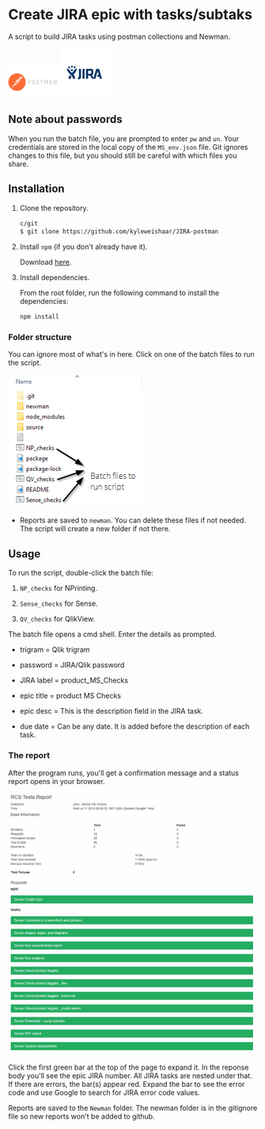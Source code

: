 # Create JIRA epic with tasks/subtaks

A script to build JIRA tasks using postman collections and Newman.

<img src="source/images/postman.png" display="inline-block" width="100px" height="auto">
<img src="source/images/jira.png" display="inline-block" width="100px" height="auto">

## Note about passwords

When you run the batch file, you are prompted to enter `pw` and `un`. Your credentials are stored in the local copy of the `MS_env.json` file. Git ignores changes to this file, but you should still be careful with which files you share.

## Installation

1. Clone the repository.

    ```bash
    c/git
    $ git clone https://github.com/kyleweishaar/JIRA-postman
    ```

1. Install `npm` (if you don't already have it).

    Download [here](https://www.npmjs.com/get-npm).

1. Install dependencies.

    From the root folder, run the following command to install the dependencies:

    ```bash
    npm install
    ```

### Folder structure

You can ignore most of what's in here. Click on one of the batch files to run the script.

![folder](source/images/folders.png)

- Reports are saved to `newman`. You can delete these files if not needed. The script will create a new folder if not there.

## Usage

To run the script, double-click the batch file:

1. `NP_checks` for NPrinting.

1. `Sense_checks` for Sense.

1. `QV_checks` for QlikView.

The batch file opens a cmd shell. Enter the details as prompted.

- trigram = Qlik trigram

- password = JIRA/Qlik password

- JIRA label = product_MS_Checks

- epic title = product MS Checks

- epic desc = This is the description field in the JIRA task.

- due date = Can be any date. It is added before the description of each task.

### The report

After the program runs, you'll get a confirmation message and a status report opens in your browser.

![report](source/images/report.png)

Click the first green bar at the top of the page to expand it. In the reponse body you'll see the epic JIRA number. All JIRA tasks are nested under that. If there are errors, the bar(s) appear red. Expand the bar to see the error code and use Google to search for JIRA error code values.

Reports are saved to the `Newman` folder. The newman folder is in the gitignore file so new reports won't be added to github.